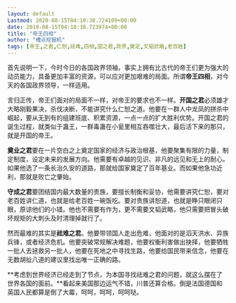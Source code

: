 ```yaml
---
layout: default
Lastmod: 2020-08-15T04:10:38.724109+00:00
date: 2019-08-15T04:10:38.723974+00:00
title: "帝王四相"
author: "槽点挖掘机"
tags: [帝王,之君,仁恕,祛难,四相,国之君,政界,奠定,文韬武略,老百姓]
---
```



首先说明一下，今时今日的各国政界领袖，事实上拥有比古代的帝王们更为强大的动员能力，具备更加丰富的资源，可以应对更加艰难的局面。所谓**帝王四相**，对今天的各国政界领导，一样适用。

言归正传，帝王们面对的局面不一样，对帝王的要求也不一样。**开国之君**必须雄才大略刚毅果决，杀伐决断，不能讲究什么仁恕之道。他要在一群人中龙凤的拼杀中崛起，要从无到有的组建班底、积累资源，一点一点的扩大胜利优势。开国之君的诞生过程，就类似于蛊王，一群毒蛊在小瓮里相互吞噬壮大，最后活下来的那只，就是开国的帝王。

**奠业之君**要在一片空白之上奠定国家的经济与政治根基，他要聚集有限的力量，制定制度，设定未来的发展方向。他需要有卓越的见识、非凡的远见和无上的耐心。如果他选了一条长治久安的道路，那就给国家奠定了百年基业。而如果他急功近利，那就是败亡之肇始。

**守成之君**要团结国内最大数量的贵族，要擅长制衡和妥协，他需要讲究仁恕，要对老百姓讲仁道，也就是给老百姓一碗饭吃。要对贵族讲恕道，也就是睁只眼闭只眼，原谅他们的小错。他也不需要有作为，更不需要文韬武略，他只需要把冒头破坏规矩的大刺头及时清理掉就行了。

然而最难的其实是**祛难之君**。他要带领国人走出危难，他面对的是滔天洪水、异族兵锋，或者经济危机。他要突破常规解决难题，他要权衡利害做出抉择，他要牺牲一批人去拯救另一批人，他要在死地之中寻找生路，他要给国民带来信念，他要在无数胡扯八道的建议里找出唯一正确的路。

**考虑到世界经济已经走到了节点，为本国寻找祛难之君的问题，就这么摆在了世界各国的面前。**看起来美国那边运气不错，川普还算合格。倒是法国德国和英国人民都算是倒了大霉，呵呵，呵呵，呵呵哒。
